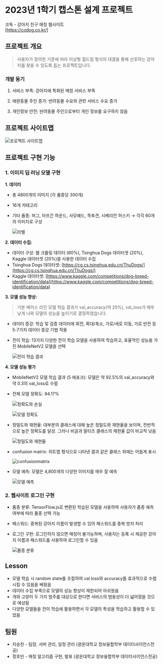# 2023년 1학기 캡스톤 설계 프로젝트
코독 - 강아지 친구 매칭 웹사이트 \
[https://codog.co.kr/]

## 프로젝트 개요

> 사용자가 정의한 기준에 따라 이상형 월드컴 형식의 대결을 통해 선호하는 강아지를 찾을 수 있도록 돕는 프로젝트입니다.

### 개발 동기
1. 서비스 부족: 강아지에 특화된 매칭 서비스 부족

2. 애완동물 주인 증가: 반려동물 수요와 관련 서비스 수요 증가

3. 개인정보 안전: 반려동물 주인으로부터 개인 정보를 요구하지 않음

## 프로젝트 사이트맵
![프로젝트 사이트맵](/image/sitemap.png)

## 프로젝트 구현 기능

### 1. 이미지 딥 러닝 모델 구현

**1. 데이터**
- 총 4800개의 이미지 (각 품종당 300개)
- 16개 카테고리
- 기타 품종: 퍼그, 아프간 하운드, 사모예드, 목축견, 시베리안 허스키 → 각각 60개의 이미지로 구성

    ![라벨](/image/label.png)

**2. 데이터 수집:**

- 데이터 구성: 웹 크롤링 데이터 (60%), Tsinghua Dogs 데이터셋 (20%), Kaggle 데이터셋 (20%)을 사용한 데이터 수집
- Tsinghua Dogs 데이터셋: [https://cg.cs.tsinghua.edu.cn/ThuDogs/](https://cg.cs.tsinghua.edu.cn/ThuDogs/)
- Kaggle 데이터셋: [https://www.kaggle.com/competitions/dog-breed-identification/data](https://www.kaggle.com/competitions/dog-breed-identification/data)

**3. 모델 성능 향상:**

   > 기본 베이스 라인 모델 학습 결과가 val_accuracy(약 20%), val_loss가 매우 낮게 나와 모델의 성능을 높이기로 결정하였습니다.

- 데이터 증강: 학습 및 검증 데이터에 회전, 확대/축소, 가로/세로 이동, 가로 반전 등 5-7가지 데이터 증강 기법 적용
- 전이 학습: 13가지 다양한 전이 학습 모델을 사용하여 학습하고, 효율적인 성능을 가진 MobileNetV2 모델을 선택

    ![전이 학습 결과](/image/transferlearning.png)

**4. 모델 성능 평가**
- MobileNetV2 모델 학습 결과 (5 에포크): 모델은 약 92.5%의 val_accuracy와 약 0.3의 val_loss로 수렴

- 전체 모델 정확도: 94.17%

    ![정확도와 손실](/image/accuracy&loss.png)

    ![모델 정확도](/image/modelaccuracy.png)

- 정밀도와 재현율: 대부분의 클래스에 대해 높은 정밀도와 재현율을 보이며, 전반적으로 높은 정확도를 달성. 그러나 비글과 말티즈 클래스의 재현율 값이 비교적 낮음

    ![정밀도와 재현율](/image/precision&recall.png)

- confusion matrix: 히트맵 형식으로 나타낸 결과 같은 클래스 외에는 어둡게 표시

    ![confusionmatrix](/image/confusionmatrix.png)

- 모델 예측: 모델은 4,800개의 다양한 이미지를 매우 잘 예측

    ![모델 예측](/image/modelprediction.png)
    
### 2. 웹사이트 로그인 구현

- 품종 분류: TensorFlow.js로 변환된 학습된 모델을 사용하여 사용자가 품종 예측 여부에 따라 품종 선택 가능
- 패스워드: 중복된 강아지 이름이 발생할 수 있어 패스워드를 중복 방지 처리
- 로그인 구현: 로그인하지 않으면 매칭이 불가능하며, 사용자는 등록 시 제공한 강아지 이름과 패스워드를 사용하여 로그인할 수 있음

    ![품종 분류](/image/breedclassification.png)

## Lesson

- 모델 학습 시 random state를 조절하여 val loss와 accuracy를 효과적으로 수렴시킬 수 있음을 배웠음
- 데이터 수집 부족으로 모델의 성능 향상이 제한되어 아쉬웠음
- 개와 고양이 두 가지 범주를 대상으로 한다면 서비스의 범용성이 더 넓어졌을 것으로 예상됨
- 다양한 모델들을 전이 학습에 활용하면서 각 모델의 특성을 학습하고 활용할 수 있었음

## 팀원

- 지승찬 - 팀장, 서버 관리, 일정 관리 (광운대학교 정보융합학부 데이터사이언스전공)
- 정호빈 - 매칭 알고리즘 구현, 발표 (광운대학교 정보융합학부 데이터사이언스전공)